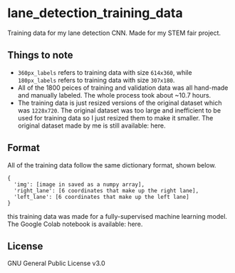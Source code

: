 # lane_detection_training_data
Training data for my lane detection CNN. Made for my STEM fair project.


## Things to note
- `360px_labels` refers to training data with size `614x360`, while `180px_labels` refers to training data with size `307x180`.
- All of the 1800 peices of training and validation data was all hand-made and manually labeled. The whole process took about ~10.7 hours.
- The training data is just resized versions of the original dataset which was `1228x720`. The original dataset was too large and inefficient to be used for training data so I just resized them to make it smaller. The original dataset made by me is still available: here.

## Format
All of the training data follow the same dictionary format, shown below.

```
{
  'img': [image in saved as a numpy array],
  'right_lane': [6 coordinates that make up the right lane],
  'left_lane': [6 coordinates that make up the left lane]
}
```
this training data was made for a fully-supervised machine learning model. The Google Colab notebook is available: here.

## License 
GNU General Public License v3.0
